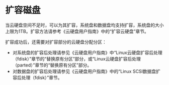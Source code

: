 # 扩容磁盘<a name="zh-cn_topic_0078785565"></a>

当云硬盘空间不足时，可以为其扩容，系统盘和数据盘均支持扩容，系统盘的大小上限为1TB。扩容方法请参考《云硬盘用户指南》中的“扩容云硬盘”章节。

扩容成功后，还需要对扩容部分的云硬盘分配分区：

-   对系统盘的扩容后处理请参见《云硬盘用户指南》中“Linux云硬盘扩容后处理（fdisk）”章节的“替换原有分区”部分，或“Linux云硬盘扩容后处理（parted）”章节的“替换原有分区”部分。
-   对数据盘的扩容后处理请参见《云硬盘用户指南》中的“Linux SCSI数据盘扩容后处理（fdisk）”章节。

